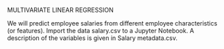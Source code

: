 MULTIVARIATE LINEAR REGRESSION

We will predict employee salaries from different employee characteristics (or features). Import the data salary.csv to a Jupyter Notebook. A description of the variables is given in Salary metadata.csv.
